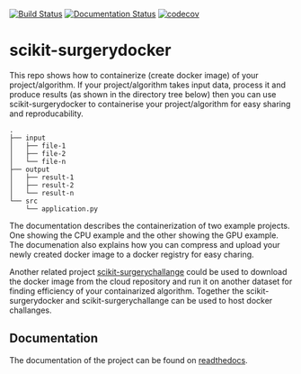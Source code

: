 [![Build Status](https://travis-ci.com/UCL/scikit-surgerydocker.svg?branch=main)](https://travis-ci.com/UCL/scikit-surgerydocker) [![Documentation Status](https://readthedocs.org/projects/scikit-surgerydocker/badge/?version=latest)](https://scikit-surgerydocker.readthedocs.io/en/latest/?badge=latest)
[![codecov](https://codecov.io/gh/UCL/scikit-surgerydocker/branch/main/graph/badge.svg?token=BGIXM5LW3C)](https://codecov.io/gh/UCL/scikit-surgerydocker)

# scikit-surgerydocker
This repo shows how to containerize (create docker image) of your project/algorithm. If your project/algorithm takes input data, process it and produce results (as shown in the directory tree below) then you can use scikit-surgerydocker to containerise your project/algorithm for easy sharing and reproducability. 

```
.
├── input
│   ├── file-1
│   ├── file-2
│   └── file-n
├── output
│   ├── result-1
│   ├── result-2
│   └── result-n
└── src
    └── application.py
```

The documentation describes the containerization of two example projects. One showing the CPU example and the other showing the GPU example. The documenation also explains how you can compress and upload your newly created docker image to a docker registry for easy charing. 


Another related project [scikit-surgerychallange](https://github.com/UCL/scikit-surgerychallenge) could be used to download the docker image from the cloud repository and run it on another dataset for finding efficiency of your containarized algorithm. Together the scikit-surgerydocker and scikit-surgerychallange can be used to host docker challanges.  

## Documentation
The documentation of the project can be found on [readthedocs](https://scikit-surgerydocker.readthedocs.io/en/latest/).
